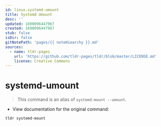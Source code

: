 ```yaml
---
id: linux.systemd-umount
title: Systemd Umount
desc: ''
updated: 1690096447967
created: 1690096447967
stub: false
isDir: false
gitNotePath: 'pages/{{ noteHiearchy }}.md'
sources:
  - name: tldr-pages
    url: 'https://github.com/tldr-pages/tldr/blob/master/LICENSE.md'
    license: Creative Commons
---
```

# systemd-umount

> This command is an alias of `systemd-mount --umount`.

- View documentation for the original command:

`tldr systemd-mount`


